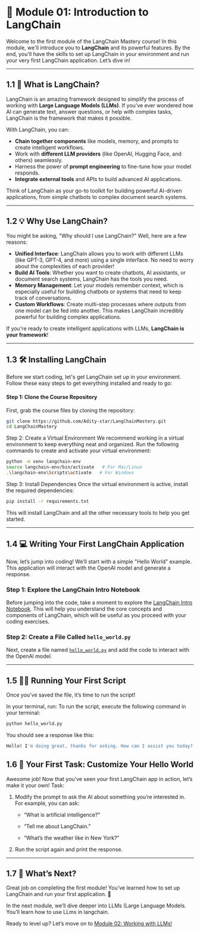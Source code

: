 # 🌟 Module 01: Introduction to LangChain

Welcome to the first module of the LangChain Mastery course! In this module, we'll introduce you to **LangChain** and its powerful features. By the end, you'll have the skills to set up LangChain in your environment and run your very first LangChain application. Let’s dive in!

---

## 1.1 🚀 **What is LangChain?**

LangChain is an amazing framework designed to simplify the process of working with **Large Language Models (LLMs)**. If you’ve ever wondered how AI can generate text, answer questions, or help with complex tasks, LangChain is the framework that makes it possible. 

With LangChain, you can:
- **Chain together components** like models, memory, and prompts to create intelligent workflows.
- Work with **different LLM providers** (like OpenAI, Hugging Face, and others) seamlessly.
- Harness the power of **prompt engineering** to fine-tune how your model responds.
- **Integrate external tools** and APIs to build advanced AI applications.

Think of LangChain as your go-to toolkit for building powerful AI-driven applications, from simple chatbots to complex document search systems.

---

## 1.2 💡 **Why Use LangChain?**

You might be asking, "Why should I use LangChain?" Well, here are a few reasons:

- **Unified Interface**: LangChain allows you to work with different LLMs (like GPT-3, GPT-4, and more) using a single interface. No need to worry about the complexities of each provider!
- **Build AI Tools**: Whether you want to create chatbots, AI assistants, or document search systems, LangChain has the tools you need.
- **Memory Management**: Let your models remember context, which is especially useful for building chatbots or systems that need to keep track of conversations.
- **Custom Workflows**: Create multi-step processes where outputs from one model can be fed into another. This makes LangChain incredibly powerful for building complex applications.

If you're ready to create intelligent applications with LLMs, **LangChain is your framework**!

---

## 1.3 🛠 **Installing LangChain**

Before we start coding, let's get LangChain set up in your environment. Follow these easy steps to get everything installed and ready to go:

#### Step 1: Clone the Course Repository
First, grab the course files by cloning the repository:

```bash
git clone https://github.com/Adity-star/LangChainMastery.git
cd LangChainMastery
```

Step 2: Create a Virtual Environment
We recommend working in a virtual environment to keep everything neat and organized.
Run the following commands to create and activate your virtual environment:
```bash
python -m venv langchain-env
source langchain-env/bin/activate   # For Mac/Linux
.\langchain-env\Scripts\activate   # For Windows
```
Step 3: Install Dependencies
Once the virtual environment is active, install the required dependencies:
```bash
pip install -r requirements.txt
```
This will install LangChain and all the other necessary tools to help you get started.

---

## 1.4 💻 Writing Your First LangChain Application
Now, let’s jump into coding! We’ll start with a simple "Hello World" example. This application will interact with the OpenAI model and generate a response.
### Step 1: Explore the LangChain Intro Notebook
Before jumping into the code, take a moment to explore the [LangChain Intro Notebook](https://github.com/Adity-star/LangChainMastery/blob/main/Intro/Langchain_intro.ipynb). This will help you understand the core concepts and components of LangChain, which will be useful as you proceed with your coding exercises.
### Step 2: Create a File Called `hello_world.py`
Next, create a file named [`hello_world.py`](https://github.com/Adity-star/LangChainMastery/blob/main/01_Intro/hello_world.py) and add the code to interact with the OpenAI model.

---

## 1.5 🏃‍♂️ Running Your First Script
Once you've saved the file, it’s time to run the script!

In your terminal, run:
To run the script, execute the following command in your terminal:
```bash
python hello_world.py
```
You should see a response like this:
```bash
Hello! I'm doing great, thanks for asking. How can I assist you today?
```
## 1.6 📝 Your First Task: Customize Your Hello World
Awesome job! Now that you’ve seen your first LangChain app in action, let’s make it your own!
Task:
1. Modify the prompt to ask the AI about something you’re interested in. For example, you can ask:

   - “What is artificial intelligence?”

   - “Tell me about LangChain.”

   - “What’s the weather like in New York?”

2. Run the script again and print the response.

---

## 1.7 🔮 What’s Next?
Great job on completing the first module! You’ve learned how to set up LangChain and run your first application. 🎉

In the next module, we’ll dive deeper into LLMs (Large Language Models. You’ll learn how to use LLms in langchain.

Ready to level up? Let’s move on to [Module 02: Working with LLMs!](https://github.com/Adity-star/LangChainMastery/tree/main/02_LLMs)
